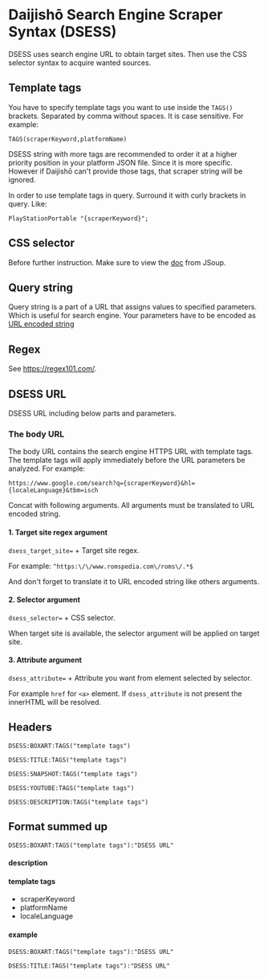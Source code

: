 # Daijishō Search Engine Scraper Syntax (DSESS)

DSESS uses search engine URL to obtain target sites. Then use the CSS selector syntax to acquire wanted sources.

## Template tags
You have to specify template tags you want to use inside the `TAGS()` brackets. Separated by comma without spaces. It is case sensitive. For example:

`TAGS(scraperKeyword,platformName)`

DSESS string with more tags are recommended to order it at a higher priority position in your platform JSON file. Since it is more specific. However if Daijishō can't provide those tags, that scraper string will be ignored.

In order to use template tags in query. Surround it with curly brackets in query. Like:

`PlayStationPortable "{scraperKeyword}";`

## CSS selector
Before further instruction. Make sure to view the [doc](https://jsoup.org/cookbook/extracting-data/selector-syntax) from JSoup.

## Query string
Query string is a part of a URL that assigns values to specified parameters. Which is useful for search engine.
Your parameters have to be encoded as [URL encoded string](https://www.urlencoder.org/)

## Regex
See https://regex101.com/.

## DSESS URL
DSESS URL including below parts and parameters.

### The body URL
The body URL contains the search engine HTTPS URL with template tags. The template tags will apply immediately before the URL parameters be analyzed. For example:

`https://www.google.com/search?q={scraperKeyword}&hl={localeLanguage}&tbm=isch`

Concat with following arguments.
All arguments must be translated to URL encoded string.

#### 1. Target site regex argument
`dsess_target_site=` + Target site regex.

For example:
`^https:\/\/www.romspedia.com\/roms\/.*$`

And don't forget to translate it to URL encoded string like others arguments.

#### 2. Selector argument
`dsess_selector=` + CSS selector.

When target site is available, the selector argument will be applied on target site.

#### 3. Attribute argument
`dsess_attribute=` + Attribute you want from element selected by selector.

For example `href` for `<a>` element.
If `dsess_attribute` is not present the innerHTML will be resolved.


## Headers
`DSESS:BOXART:TAGS("template tags")`

`DSESS:TITLE:TAGS("template tags")`

`DSESS:SNAPSHOT:TAGS("template tags")`

`DSESS:YOUTUBE:TAGS("template tags")`

`DSESS:DESCRIPTION:TAGS("template tags")`

## Format summed up
`DSESS:BOXART:TAGS("template tags"):"DSESS URL"`

#### description


#### template tags
- scraperKeyword
- platformName
- localeLanguage

#### example
`DSESS:BOXART:TAGS("template tags"):"DSESS URL"`

`DSESS:TITLE:TAGS("template tags"):"DSESS URL"`
